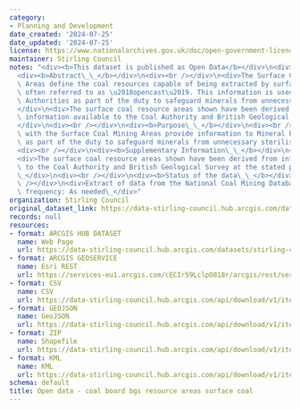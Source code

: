 ```yaml
---
category:
- Planning and Development
date_created: '2024-07-25'
date_updated: '2024-07-25'
license: https://www.nationalarchives.gov.uk/doc/open-government-licence/version/3/
maintainer: Stirling Council
notes: "<div><b>This dataset is published as Open Data</b></div>\n<div><b><br /></b></div>\n\
  <div><b>Abstract\_\_</b></div>\n<div><br /></div>\n<div>The Surface Coal Resource\
  \ Areas define the coal resources capable of being extracted by surface mining methods,\
  \ often referred to as \u2018opencast\u2019. This information is used by Local Planning\
  \ Authorities as part of the duty to safeguard minerals from unnecessary sterilisation.\_\
  </div>\n<div>The surface coal resource areas shown have been derived from current\
  \ information available to the Coal Authority and British Geological Survey.\_\_\
  </div>\n<div><br /></div>\n<div><b>Purpose\_\_</b></div>\n<div><br /></div>\n<div>Together\
  \ with the Surface Coal Mining Areas provide information to Mineral Planning Authorities\
  \ as part of the duty to safeguard minerals from unnecessary sterilisation.\_</div>\n\
  <div><br /></div>\n<div><b>Supplementary Information\_\_</b></div>\n<div><br /></div>\n\
  <div>The surface coal resource areas shown have been derived from information available\
  \ to the Coal Authority and British Geological Survey at the stated point in time.\_\
  \_</div>\n<div><br /></div>\n<div><b>Status of the data\_\_</b></div>\n<div><br\
  \ /></div>\n<div>Extract of data from the National Coal Mining Database Data update\
  \ frequency: As needed\_</div>"
organization: Stirling Council
original_dataset_link: https://data-stirling-council.hub.arcgis.com/datasets/stirling-council::open-data-coal-board-bgs-resource-areas-surface-coal
records: null
resources:
- format: ARCGIS HUB DATASET
  name: Web Page
  url: https://data-stirling-council.hub.arcgis.com/datasets/stirling-council::open-data-coal-board-bgs-resource-areas-surface-coal
- format: ARCGIS GEOSERVICE
  name: Esri REST
  url: https://services-eu1.arcgis.com/cECIr59LclpO818r/arcgis/rest/services/coal_board_bgs_resource_areas_surface_coal/FeatureServer/0
- format: CSV
  name: CSV
  url: https://data-stirling-council.hub.arcgis.com/api/download/v1/items/453e81f6866f4f66b7a89f0d79f39c78/csv?layers=0
- format: GEOJSON
  name: GeoJSON
  url: https://data-stirling-council.hub.arcgis.com/api/download/v1/items/453e81f6866f4f66b7a89f0d79f39c78/geojson?layers=0
- format: ZIP
  name: Shapefile
  url: https://data-stirling-council.hub.arcgis.com/api/download/v1/items/453e81f6866f4f66b7a89f0d79f39c78/shapefile?layers=0
- format: KML
  name: KML
  url: https://data-stirling-council.hub.arcgis.com/api/download/v1/items/453e81f6866f4f66b7a89f0d79f39c78/kml?layers=0
schema: default
title: Open data - coal board bgs resource areas surface coal
---
```

